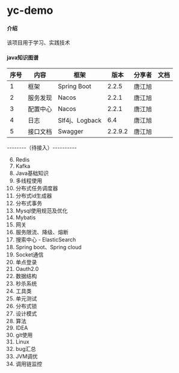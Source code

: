 # yc-demo

#### 介绍
该项目用于学习、实践技术

#### java知识图谱
| 序号 | 内容 | 框架 | 版本  | 分享者 |文档|
|----|----|----|----|----|----|
|1|框架|Spring Boot|2.2.5|唐江旭||
|2|服务发现|Nacos|2.2.1|唐江旭||
|3|配置中心|Nacos|2.2.1|唐江旭||
|4|日志|Slf4j、Logback|6.4|唐江旭||
|5|接口文档|Swagger|2.2.9.2|唐江旭||


 --------（待接入）----------


6. Redis
7. Kafka
8. Java基础知识
9. 多线程使用
10. 分布式任务调度器
11. 分布式id生成器
12. 分布式事务
13. Mysql使用规范及优化  
14. Mybatis
15. 网关
16. 服务限流、降级、熔断
17. 搜索中心 - ElasticSearch
18. Spring boot、Spring cloud
19. Socket通信
20. 单点登录
21. Oauth2.0
22. 数据结构
23. 秒杀系统
24. 工具类
25. 单元测试
26. 分布式锁
27. 设计模式
28. 算法
29. IDEA
30. git使用
31. Linux
32. bug汇总
33. JVM调优
34. 调用链监控
